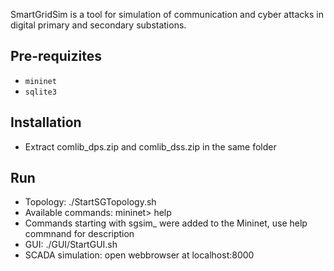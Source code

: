 SmartGridSim is a tool for simulation of communication and cyber attacks in digital primary and secondary substations.  


## Pre-requizites 

- `mininet`
- `sqlite3`

## Installation

- Extract comlib_dps.zip and comlib_dss.zip in the same folder

## Run

- Topology: ./StartSGTopology.sh
- Available commands: mininet> help
-   Commands starting with sgsim_ were added to the Mininet, use help commnand for description
- GUI: ./GUI/StartGUI.sh
- SCADA simulation: open webbrowser at localhost:8000
